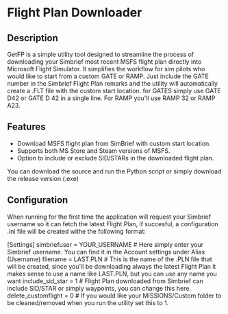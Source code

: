# Flight Plan Downloader

## Description
GetFP is a simple utility tool designed to streamline the process of downloading your Simbrief most recent MSFS flight plan directly into Microsoft Flight Simulator. It simplifies the workflow for sim pilots who would like to start from a custom GATE or RAMP. Just include the GATE number in the Simbrief Flight Plan remarks and the utility will automatically create a .FLT file with the custom start location. for GATES simply use GATE D42 or GATE D 42 in a single line. For RAMP you'll use RAMP 32 or RAMP A23. 

## Features
- Download MSFS flight plan from SimBrief with custom start location.
- Supports both MS Store and Steam versions of MSFS.
- Option to include or exclude SID/STARs in the downloaded flight plan.

You can download the source and run the Python script or simply download the release version (.exe)

## Configuration
When running for the first time the application will request your Simbrief username so it can fetch the latest Flight Plan, if succesful, a configuration .ini file will be created withe the following format:

[Settings]
simbriefuser = YOUR_USERNAME  # Here simply enter your Simbrief username. You can find it in the Account settings under Alias (Username) 
filename = LAST.PLN           # This is the name of the .PLN file that will be created, since you'll be downloading always the latest Flight Plan it makes sense to use a name like LAST.PLN, but you can use any name you want
include_sid_star = 1          # Flight Plan downloaded from Simbrief can include SID/STAR or simply waypoints, you can change this here. 
delete_customflight = 0       # If you would like your MISSIONS/Custom folder to be cleaned/removed when you run the utility set this to 1. 
